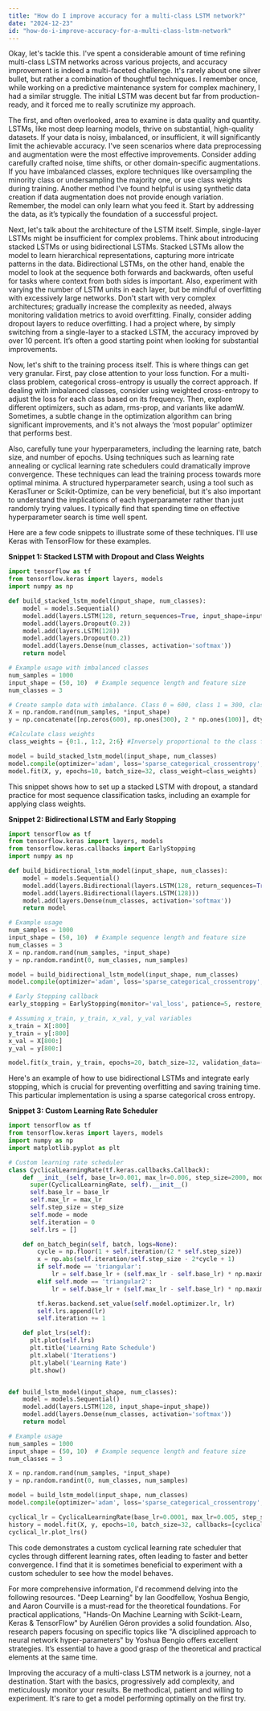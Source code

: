 ```yaml
---
title: "How do I improve accuracy for a multi-class LSTM network?"
date: "2024-12-23"
id: "how-do-i-improve-accuracy-for-a-multi-class-lstm-network"
---
```


Okay, let's tackle this. I've spent a considerable amount of time refining multi-class LSTM networks across various projects, and accuracy improvement is indeed a multi-faceted challenge. It's rarely about one silver bullet, but rather a combination of thoughtful techniques. I remember once, while working on a predictive maintenance system for complex machinery, I had a similar struggle. The initial LSTM was decent but far from production-ready, and it forced me to really scrutinize my approach.

The first, and often overlooked, area to examine is data quality and quantity. LSTMs, like most deep learning models, thrive on substantial, high-quality datasets. If your data is noisy, imbalanced, or insufficient, it will significantly limit the achievable accuracy. I've seen scenarios where data preprocessing and augmentation were the most effective improvements. Consider adding carefully crafted noise, time shifts, or other domain-specific augmentations. If you have imbalanced classes, explore techniques like oversampling the minority class or undersampling the majority one, or use class weights during training. Another method I've found helpful is using synthetic data creation if data augmentation does not provide enough variation. Remember, the model can only learn what you feed it. Start by addressing the data, as it’s typically the foundation of a successful project.

Next, let's talk about the architecture of the LSTM itself. Simple, single-layer LSTMs might be insufficient for complex problems. Think about introducing stacked LSTMs or using bidirectional LSTMs. Stacked LSTMs allow the model to learn hierarchical representations, capturing more intricate patterns in the data. Bidirectional LSTMs, on the other hand, enable the model to look at the sequence both forwards and backwards, often useful for tasks where context from both sides is important. Also, experiment with varying the number of LSTM units in each layer, but be mindful of overfitting with excessively large networks. Don't start with very complex architectures; gradually increase the complexity as needed, always monitoring validation metrics to avoid overfitting. Finally, consider adding dropout layers to reduce overfitting. I had a project where, by simply switching from a single-layer to a stacked LSTM, the accuracy improved by over 10 percent. It’s often a good starting point when looking for substantial improvements.

Now, let's shift to the training process itself. This is where things can get very granular. First, pay close attention to your loss function. For a multi-class problem, categorical cross-entropy is usually the correct approach. If dealing with imbalanced classes, consider using weighted cross-entropy to adjust the loss for each class based on its frequency. Then, explore different optimizers, such as adam, rms-prop, and variants like adamW. Sometimes, a subtle change in the optimization algorithm can bring significant improvements, and it's not always the ‘most popular’ optimizer that performs best.

Also, carefully tune your hyperparameters, including the learning rate, batch size, and number of epochs. Using techniques such as learning rate annealing or cyclical learning rate schedulers could dramatically improve convergence. These techniques can lead the training process towards more optimal minima. A structured hyperparameter search, using a tool such as KerasTuner or Scikit-Optimize, can be very beneficial, but it's also important to understand the implications of each hyperparameter rather than just randomly trying values. I typically find that spending time on effective hyperparameter search is time well spent.

Here are a few code snippets to illustrate some of these techniques. I'll use Keras with TensorFlow for these examples.

**Snippet 1: Stacked LSTM with Dropout and Class Weights**

```python
import tensorflow as tf
from tensorflow.keras import layers, models
import numpy as np

def build_stacked_lstm_model(input_shape, num_classes):
    model = models.Sequential()
    model.add(layers.LSTM(128, return_sequences=True, input_shape=input_shape))
    model.add(layers.Dropout(0.2))
    model.add(layers.LSTM(128))
    model.add(layers.Dropout(0.2))
    model.add(layers.Dense(num_classes, activation='softmax'))
    return model

# Example usage with imbalanced classes
num_samples = 1000
input_shape = (50, 10)  # Example sequence length and feature size
num_classes = 3

# Create sample data with imbalance. Class 0 = 600, class 1 = 300, class 2 = 100
X = np.random.rand(num_samples, *input_shape)
y = np.concatenate([np.zeros(600), np.ones(300), 2 * np.ones(100)], dtype=int)

#Calculate class weights
class_weights = {0:1., 1:2, 2:6} #Inversely proportional to the class frequency

model = build_stacked_lstm_model(input_shape, num_classes)
model.compile(optimizer='adam', loss='sparse_categorical_crossentropy', metrics=['accuracy'])
model.fit(X, y, epochs=10, batch_size=32, class_weight=class_weights)
```
This snippet shows how to set up a stacked LSTM with dropout, a standard practice for most sequence classification tasks, including an example for applying class weights.

**Snippet 2: Bidirectional LSTM and Early Stopping**

```python
import tensorflow as tf
from tensorflow.keras import layers, models
from tensorflow.keras.callbacks import EarlyStopping
import numpy as np

def build_bidirectional_lstm_model(input_shape, num_classes):
    model = models.Sequential()
    model.add(layers.Bidirectional(layers.LSTM(128, return_sequences=True), input_shape=input_shape))
    model.add(layers.Bidirectional(layers.LSTM(128)))
    model.add(layers.Dense(num_classes, activation='softmax'))
    return model

# Example usage
num_samples = 1000
input_shape = (50, 10)  # Example sequence length and feature size
num_classes = 3
X = np.random.rand(num_samples, *input_shape)
y = np.random.randint(0, num_classes, num_samples)

model = build_bidirectional_lstm_model(input_shape, num_classes)
model.compile(optimizer='adam', loss='sparse_categorical_crossentropy', metrics=['accuracy'])

# Early Stopping callback
early_stopping = EarlyStopping(monitor='val_loss', patience=5, restore_best_weights=True)

# Assuming x_train, y_train, x_val, y_val variables
x_train = X[:800]
y_train = y[:800]
x_val = X[800:]
y_val = y[800:]

model.fit(x_train, y_train, epochs=20, batch_size=32, validation_data=(x_val, y_val), callbacks=[early_stopping])
```
Here's an example of how to use bidirectional LSTMs and integrate early stopping, which is crucial for preventing overfitting and saving training time. This particular implementation is using a sparse categorical cross entropy.

**Snippet 3: Custom Learning Rate Scheduler**

```python
import tensorflow as tf
from tensorflow.keras import layers, models
import numpy as np
import matplotlib.pyplot as plt

# Custom learning rate scheduler
class CyclicalLearningRate(tf.keras.callbacks.Callback):
    def __init__(self, base_lr=0.001, max_lr=0.006, step_size=2000, mode='triangular'):
      super(CyclicalLearningRate, self).__init__()
      self.base_lr = base_lr
      self.max_lr = max_lr
      self.step_size = step_size
      self.mode = mode
      self.iteration = 0
      self.lrs = []

    def on_batch_begin(self, batch, logs=None):
        cycle = np.floor(1 + self.iteration/(2 * self.step_size))
        x = np.abs(self.iteration/self.step_size - 2*cycle + 1)
        if self.mode == 'triangular':
            lr = self.base_lr + (self.max_lr - self.base_lr) * np.maximum(0, (1 - x))
        elif self.mode == 'triangular2':
            lr = self.base_lr + (self.max_lr - self.base_lr) * np.maximum(0, (1 - x)) / (2**(cycle - 1))

        tf.keras.backend.set_value(self.model.optimizer.lr, lr)
        self.lrs.append(lr)
        self.iteration += 1

    def plot_lrs(self):
      plt.plot(self.lrs)
      plt.title('Learning Rate Schedule')
      plt.xlabel('Iterations')
      plt.ylabel('Learning Rate')
      plt.show()


def build_lstm_model(input_shape, num_classes):
    model = models.Sequential()
    model.add(layers.LSTM(128, input_shape=input_shape))
    model.add(layers.Dense(num_classes, activation='softmax'))
    return model

# Example usage
num_samples = 1000
input_shape = (50, 10)  # Example sequence length and feature size
num_classes = 3

X = np.random.rand(num_samples, *input_shape)
y = np.random.randint(0, num_classes, num_samples)

model = build_lstm_model(input_shape, num_classes)
model.compile(optimizer='adam', loss='sparse_categorical_crossentropy', metrics=['accuracy'])

cyclical_lr = CyclicalLearningRate(base_lr=0.0001, max_lr=0.005, step_size=200)
history = model.fit(X, y, epochs=10, batch_size=32, callbacks=[cyclical_lr], verbose=0) # verbose set to 0 for simplicity
cyclical_lr.plot_lrs()
```
This code demonstrates a custom cyclical learning rate scheduler that cycles through different learning rates, often leading to faster and better convergence. I find that it is sometimes beneficial to experiment with a custom scheduler to see how the model behaves.

For more comprehensive information, I'd recommend delving into the following resources. "Deep Learning" by Ian Goodfellow, Yoshua Bengio, and Aaron Courville is a must-read for the theoretical foundations. For practical applications, "Hands-On Machine Learning with Scikit-Learn, Keras & TensorFlow" by Aurélien Géron provides a solid foundation. Also, research papers focusing on specific topics like "A disciplined approach to neural network hyper-parameters" by Yoshua Bengio offers excellent strategies. It’s essential to have a good grasp of the theoretical and practical elements at the same time.

Improving the accuracy of a multi-class LSTM network is a journey, not a destination. Start with the basics, progressively add complexity, and meticulously monitor your results. Be methodical, patient and willing to experiment. It's rare to get a model performing optimally on the first try.
